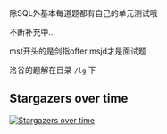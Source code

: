 除SQL外基本每道题都有自己的单元测试哦

不断补充中...

mst开头的是剑指offer
msjd才是面试题

洛谷的题解在目录 `/lg` 下

## Stargazers over time

[![Stargazers over time](https://starchart.cc/LeoSirius/leetcode_solutions.svg)](https://starchart.cc/LeoSirius/leetcode_solutions)
